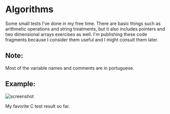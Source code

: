 # Algorithms
Some small tests I've done in my free time. There are basic things such as arithmetic operations and string treatments, but it also includes pointers and two dimensional arrays exercises as well. I'm publishing these code fragments because I consider them useful and I might consult them later.

## Note:
Most of the variable names and comments are in portuguese.

## Example:
![screenshot](https://i.vgy.me/cYGfaJ.png)

My favorite C test result so far.
